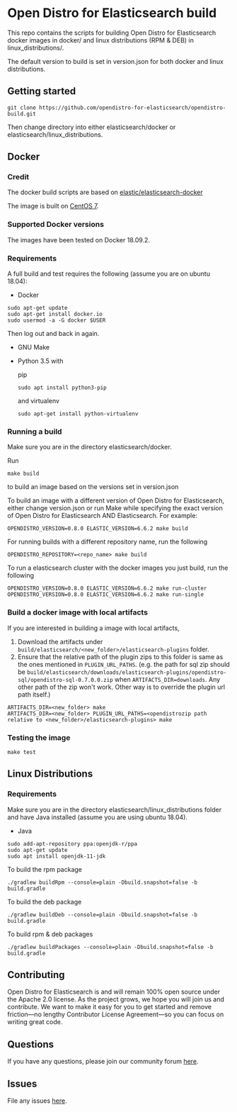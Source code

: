# Open Distro for Elasticsearch build

This repo contains the scripts for building Open Distro for Elasticsearch docker images in docker/ and linux distributions (RPM & DEB) in linux_distributions/.

The default version to build is set in version.json for both docker and linux distributions.

## Getting started
```
git clone https://github.com/opendistro-for-elasticsearch/opendistro-build.git
```

Then change directory into either elasticsearch/docker or elasticsearch/linux_distributions.

## Docker

### Credit

The docker build scripts are based on [elastic/elasticsearch-docker](https://github.com/elastic/elasticsearch-docker/tree/6.5)

The image is built on [CentOS 7](https://github.com/CentOS/sig-cloud-instance-images/blob/CentOS-7/docker/Dockerfile).

### Supported Docker versions

The images have been tested on Docker 18.09.2.

### Requirements

A full build and test requires the following 
(assume you are on ubuntu 18.04):

- Docker
```
sudo apt-get update
sudo apt-get install docker.io
sudo usermod -a -G docker $USER
```
Then log out and back in again.

- GNU Make
- Python 3.5 with 

  pip
  ```
  sudo apt install python3-pip
  ```

  and virtualenv

  ```
  sudo apt-get install python-virtualenv
  ```

### Running a build

Make sure you are in the directory elasticsearch/docker.

Run
```
make build
```
to build an image based on the versions set in version.json

To build an image with a different version of Open Distro for Elasticsearch, either change version.json or run Make while specifying the exact version of Open Distro for Elasticsearch AND Elasticsearch.
For example:
```
OPENDISTRO_VERSION=0.8.0 ELASTIC_VERSION=6.6.2 make build
```

For running builds with a different repository name, run the following
```
OPENDISTRO_REPOSITORY=<repo_name> make build
```

To run a elasticsearch cluster with the docker images you just build, run the following
```
OPENDISTRO_VERSION=0.8.0 ELASTIC_VERSION=6.6.2 make run-cluster
OPENDISTRO_VERSION=0.8.0 ELASTIC_VERSION=6.6.2 make run-single
```

### Build a docker image with local artifacts

If you are interested in building a image with local artifacts, 
1. Download the artifacts under `build/elasticsearch/<new_folder>/elasticsearch-plugins` folder. 
2. Ensure that the relative path of the plugin zips to this folder is same as the ones mentioned in `PLUGIN_URL_PATHS`.
(e.g. the path for sql zip should be `build/elasticsearch/downloads/elasticsearch-plugins/opendistro-sql/opendistro-sql-0.7.0.0.zip` when `ARTIFACTS_DIR=downloads`. Any other path of the zip won't work. Other way is to override the plugin url path itself.)

```
ARTIFACTS_DIR=<new_folder> make
ARTIFACTS_DIR=<new_folder> PLUGIN_URL_PATHS=<opendistrozip path relative to <new_folder>/elasticsearch-plugins> make
```

### Testing the image
```
make test
```

## Linux Distributions

### Requirements

Make sure you are in the directory elasticsearch/linux_distributions folder and have Java installed (assume you are using ubuntu 18.04).

- Java
```
sudo add-apt-repository ppa:openjdk-r/ppa
sudo apt-get update
sudo apt install openjdk-11-jdk
```

To build the rpm package
```
./gradlew buildRpm --console=plain -Dbuild.snapshot=false -b build.gradle
```

To build the deb package
```
./gradlew buildDeb --console=plain -Dbuild.snapshot=false -b build.gradle
```

To build rpm & deb packages
```
./gradlew buildPackages --console=plain -Dbuild.snapshot=false -b build.gradle
```

## Contributing

Open Distro for Elasticsearch is and will remain 100% open source under the Apache 2.0 license. As the project grows, we hope you will join us and contribute. We want to make it easy for you to get started and remove friction—no lengthy Contributor License Agreement—so you can focus on writing great code.

## Questions

If you have any questions, please join our community forum [here](https://discuss.opendistrocommunity.dev/).

## Issues

File any issues [here](https://github.com/opendistro-for-elasticsearch/community/issues).

